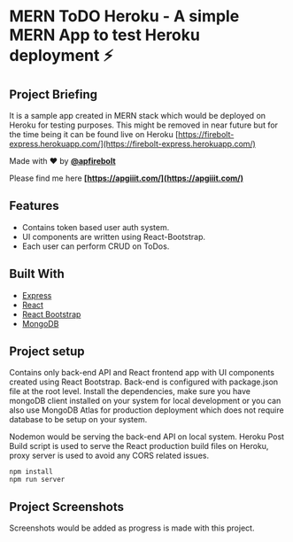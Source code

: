 # MERN ToDO Heroku - A simple MERN App to test Heroku deployment ⚡️

## Project Briefing

It is a sample app created in MERN stack which would be deployed on Heroku for testing purposes. This might be removed in near future but for the time being it can be found live on Heroku [https://firebolt-express.herokuapp.com/](https://firebolt-express.herokuapp.com/)

Made with ❤️ by **[@apfirebolt](https://github.com/Apfirebolt/)**

Please find me here **[https://apgiiit.com/](https://apgiiit.com/)**

## Features

- Contains token based user auth system.
- UI components are written using React-Bootstrap. 
- Each user can perform CRUD on ToDos.

## Built With

* [Express](https://expressjs.com/)
* [React](https://reactjs.org/)
* [React Bootstrap](https://react-bootstrap.github.io/)
* [MongoDB](https://www.mongodb.com/)

## Project setup

Contains only back-end API and React frontend app with UI components created using React Bootstrap. Back-end is configured with package.json file at the root level. Install the dependencies, make sure you have mongoDB client installed on your system for local development or you can also use MongoDB Atlas for production deployment which does not require database to be setup on your system.

Nodemon would be serving the back-end API on local system. Heroku Post Build script is used to serve the React production build files on Heroku, proxy server is used to avoid any CORS related issues.

```
npm install
npm run server
```

## Project Screenshots

Screenshots would be added as progress is made with this project.


